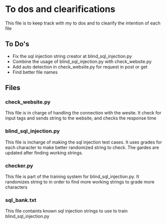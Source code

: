 # To dos and clearifications
This file is to keep track with my to dos and to clearify the intention of each file

## To Do's
* Fix the sql injection string creator at blind_sql_injection.py
* Combine the usage of blind_sql_injection.py with check_website.py
* Add auto detection in check_website.py for request in post or get
* Find better file names

## Files

### check_website.py
This file is in charge of handling the connection with the wesite.
It check for input tags and sends string to the website, and checks the response time

### blind_sql_injection.py
This file is incharge of making the sql injection test cases.
It uses grades for each character to make better randomized string to check.
The gardes are updated after finding working strings.

### checker.py
This file is part of the training system for blind_sql_injection.py.
It randomizes string to in order to find more working strings to grade more characters

### sql_bank.txt
This file containts known sql injection strings to use to train blind_sql_injection.py